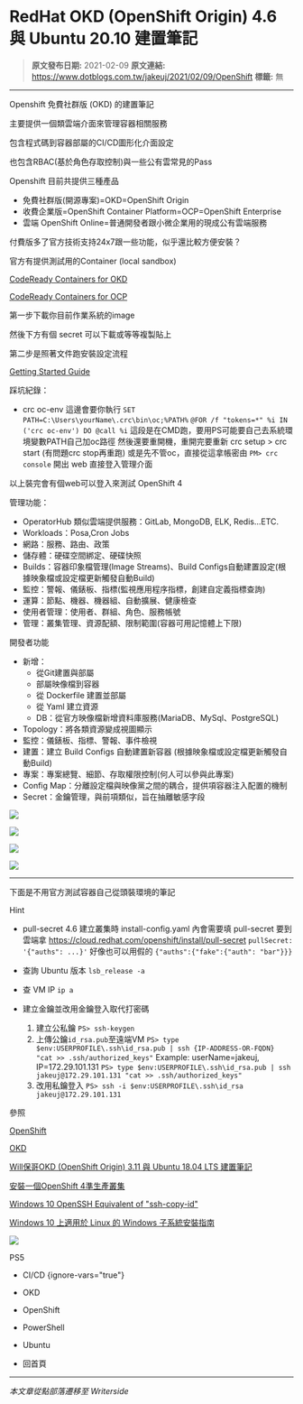 # RedHat OKD (OpenShift Origin) 4.6 與 Ubuntu 20.10 建置筆記

> **原文發布日期:** 2021-02-09
> **原文連結:** https://www.dotblogs.com.tw/jakeuj/2021/02/09/OpenShift
> **標籤:** 無

---

Openshift 免費社群版 (OKD) 的建置筆記

主要提供一個類雲端介面來管理容器相關服務

包含程式碼到容器部屬的CI/CD圖形化介面設定

也包含RBAC(基於角色存取控制)與一些公有雲常見的Pass

Openshift 目前共提供三種產品

* 免費社群版(開源專案)=OKD=OpenShift Origin
* 收費企業版=OpenShift Container Platform=OCP=OpenShift Enterprise
* 雲端 OpenShift Online=普通開發者跟小微企業用的現成公有雲端服務

付費版多了官方技術支持24x7跟一些功能，似乎還比較方便安裝？

官方有提供測試用的Container (local sandbox)

[CodeReady Containers for OKD](https://www.okd.io/crc.html)

[CodeReady Containers for OCP](https://cloud.redhat.com/openshift/create)

第一步下載你目前作業系統的image

然後下方有個 secret 可以下載或等等複製貼上

第二步是照著文件跑安裝設定流程

[Getting Started Guide](https://access.redhat.com/documentation/en-us/red_hat_codeready_containers/)

踩坑紀錄：

* crc oc-env
  這邊會要你執行
  `SET PATH=C:\Users\yourName\.crc\bin\oc;%PATH%`
  `@FOR /f "tokens=*" %i IN ('crc oc-env') DO @call %i`
  這段是在CMD跑，要用PS可能要自己去系統環境變數PATH自己加oc路徑
  然後還要重開機，重開完要重新 crc setup > crc start (有問題crc stop再重跑)
  或是先不管oc，直接從這拿帳密由 `PM> crc console` 開出 web 直接登入管理介面

以上裝完會有個web可以登入來測試 OpenShift 4

管理功能：

* OperatorHub 類似雲端提供服務：GitLab, MongoDB, ELK, Redis...ETC.
* Workloads：Posa,Cron Jobs
* 網路：服務、路由、政策
* 儲存體：硬碟空間綁定、硬碟快照
* Builds：容器印象檔管理(Image Streams)、Build Configs自動建置設定(根據映象檔或設定檔更新觸發自動Build)
* 監控：警報、儀錶板、指標(監視應用程序指標，創建自定義指標查詢)
* 運算：節點、機器、機器組、自動擴展、健康檢查
* 使用者管理：使用者、群組、角色、服務帳號
* 管理：叢集管理、資源配額、限制範圍(容器可用記憶體上下限)

開發者功能

* 新增：
  + 從Git建置與部屬
  + 部屬映像檔到容器
  + 從 Dockerfile 建置並部屬
  + 從 Yaml 建立資源
  + DB：從官方映像檔新增資料庫服務(MariaDB、MySql、PostgreSQL)
* Topology：將各類資源變成視圖顯示
* 監控：儀錶板、指標、警報、事件檢視
* 建置：建立 Build Configs 自動建置新容器 (根據映象檔或設定檔更新觸發自動Build)
* 專案：專案總覽、細節、存取權限控制(何人可以參與此專案)
* Config Map：分離設定檔與映像黨之間的耦合，提供項容器注入配置的機制
* Secret：金鑰管理，與前項類似，旨在抽離敏感字段

![](https://dotblogsfile.blob.core.windows.net/user/jakeuj/670c8bc8-e078-4975-ab60-008be1a6ed03/1612863601.png)

![](https://dotblogsfile.blob.core.windows.net/user/jakeuj/670c8bc8-e078-4975-ab60-008be1a6ed03/1612863784.png)

![](https://dotblogsfile.blob.core.windows.net/user/jakeuj/670c8bc8-e078-4975-ab60-008be1a6ed03/1612863622.png)

![](https://dotblogsfile.blob.core.windows.net/user/jakeuj/670c8bc8-e078-4975-ab60-008be1a6ed03/1613523675.png)

---

下面是不用官方測試容器自己從頭裝環境的筆記

Hint

* pull-secret
  4.6 建立叢集時 install-config.yaml 內會需要填 pull-secret
  要到雲端拿 https://cloud.redhat.com/openshift/install/pull-secret
  `pullSecret: '{"auths": ...}'`
  好像也可以用假的
  `{"auths":{"fake":{"auth": "bar"}}}`​

* 查詢 Ubuntu 版本
  `lsb_release -a`
* 查 VM IP
  `ip a`
* 建立金鑰並改用金鑰登入取代打密碼
  1. ​建立公私鑰
     `PS> ssh-keygen`
  2. 上傳公鑰`id_rsa.pub`至遠端VM
     `PS> type $env:USERPROFILE\.ssh\id_rsa.pub | ssh {IP-ADDRESS-OR-FQDN} "cat >> .ssh/authorized_keys"`
     Example: userName=jakeuj, IP=172.29.101.131
     `PS> type $env:USERPROFILE\.ssh\id_rsa.pub | ssh jakeuj@172.29.101.131 "cat >> .ssh/authorized_keys"`
  3. 改用私鑰登入
     `PS> ssh -i $env:USERPROFILE\.ssh\id_rsa jakeuj@172.29.101.131`

參照

[OpenShift](https://www.openshift.com/)

[OKD](https://www.okd.io/)

[Will保哥OKD (OpenShift Origin) 3.11 與 Ubuntu 18.04 LTS 建置筆記](https://blog.miniasp.com/post/2020/10/11/Install-OpenShift-Origin-OKD-311-on-Ubuntu-Linux)

[安裝一個OpenShift 4準生產叢集](https://www.jianshu.com/p/be2ca468f981)

[Windows 10 OpenSSH Equivalent of "ssh-copy-id"](https://www.chrisjhart.com/Windows-10-ssh-copy-id/)

[Windows 10 上適用於 Linux 的 Windows 子系統安裝指南](https://docs.microsoft.com/zh-tw/windows/wsl/install-win10)

![](https://card.psnprofiles.com/1/jakeuj.png)

PS5

* CI/CD
{ignore-vars="true"}
* OKD
* OpenShift
* PowerShell
* Ubuntu

* 回首頁

---

*本文章從點部落遷移至 Writerside*
